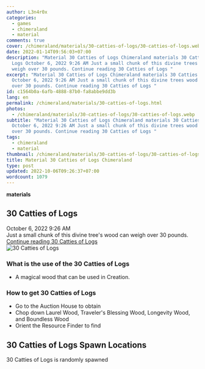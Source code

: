 ```yaml
---
author: L3n4r0x
categories:
  - games
  - chimeraland
  - material
comments: true
cover: /chimeraland/materials/30-catties-of-logs/30-catties-of-logs.webp
date: 2022-01-14T09:56:03+07:00
description: "Material 30 Catties of Logs Chimeraland materials 30 Catties of
  Logs October 6, 2022 9:26 AM Just a small chunk of this divine trees wood can
  weigh over 30 pounds. Continue reading 30 Catties of Logs "
excerpt: "Material 30 Catties of Logs Chimeraland materials 30 Catties of Logs
  October 6, 2022 9:26 AM Just a small chunk of this divine trees wood can weigh
  over 30 pounds. Continue reading 30 Catties of Logs "
id: c1564b0a-6afb-4888-87b0-fa8abbe9dd3b
lang: en
permalink: /chimeraland/materials/30-catties-of-logs.html
photos:
  - /chimeraland/materials/30-catties-of-logs/30-catties-of-logs.webp
subtitle: "Material 30 Catties of Logs Chimeraland materials 30 Catties of Logs
  October 6, 2022 9:26 AM Just a small chunk of this divine trees wood can weigh
  over 30 pounds. Continue reading 30 Catties of Logs "
tags:
  - chimeraland
  - material
thumbnail: /chimeraland/materials/30-catties-of-logs/30-catties-of-logs.webp
title: Material 30 Catties of Logs Chimeraland
type: post
updated: 2022-10-06T09:26:37+07:00
wordcount: 1079
---
```


<link
  rel="stylesheet"
  href="https://rawcdn.githack.com/dimaslanjaka/Web-Manajemen/870a349/css/bootstrap-5-3-0-alpha3-wrapper.css"
/>
<section id="bootstrap-wrapper">
  <div data-bs-theme="dark">
    <div
      class="row g-0 border rounded overflow-hidden flex-md-row mb-4 shadow-sm position-relative bg-dark text-light"
    >
      <div class="col p-4 d-flex flex-column position-static">
        <strong class="d-inline-block mb-2 text-success">materials</strong>
        <h2 class="mb-0">30 Catties of Logs</h2>
        <div class="mb-1 text-muted">October 6, 2022 9:26 AM</div>
        <div class="mb-2 border p-1">
          Just a small chunk of this divine tree&#x27;s wood can weigh over 30
          pounds.
        </div>
        <a
          href="/chimeraland/materials/30-catties-of-logs.html"
          class="stretched-link d-none text-primary"
          >Continue reading 30 Catties of Logs</a
        >
      </div>
      <div class="col-auto d-none d-md-block d-lg-block">
        <img
          src="https://www.webmanajemen.com/chimeraland/materials/30-catties-of-logs/30-catties-of-logs.webp"
          alt="30 Catties of Logs"
        />
      </div>
    </div>
    <div class="row">
      <div class="col-lg-6 col-12 mb-2">
        <div class="card">
          <div class="card-body">
            <h3 class="card-title">
              What is the use of the 30 Catties of Logs
            </h3>
            <div class="card-text">
              <ul>
                <li>A magical wood that can be used in Creation.</li>
              </ul>
            </div>
          </div>
        </div>
      </div>
      <div class="col-lg-6 col-12 mb-2">
        <div class="card">
          <div class="card-body">
            <h3 class="card-title">How to get 30 Catties of Logs</h3>
            <div class="card-text">
              <ul>
                <li>Go to the Auction House to obtain</li>
                <li>
                  Chop down Laurel Wood, Traveler&#x27;s Blessing Wood,
                  Longevity Wood, and Boundless Wood
                </li>
                <li>Orient the Resource Finder to find</li>
              </ul>
            </div>
          </div>
        </div>
      </div>
      <div class="col-12 mb-2">
        <h2>30 Catties of Logs Spawn Locations</h2>
        <p>30 Catties of Logs is randomly spawned</p>
      </div>
    </div>
  </div>
</section>
